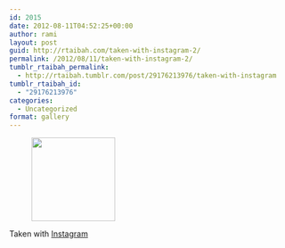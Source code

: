 ```yaml
---
id: 2015
date: 2012-08-11T04:52:25+00:00
author: rami
layout: post
guid: http://rtaibah.com/taken-with-instagram-2/
permalink: /2012/08/11/taken-with-instagram-2/
tumblr_rtaibah_permalink:
  - http://rtaibah.tumblr.com/post/29176213976/taken-with-instagram
tumblr_rtaibah_id:
  - "29176213976"
categories:
  - Uncategorized
format: gallery
---
```

<div id='gallery-8' class='gallery galleryid-2015 gallery-columns-3 gallery-size-thumbnail'>
  <figure class='gallery-item'> 
  
  <div class='gallery-icon landscape'>
    <a href='http://139.59.20.41/2012/08/11/taken-with-instagram-2/attachment/2016/'><img width="150" height="150" src="http://139.59.20.41/wp-content/uploads/2012/08/tumblr_m8kqveuLNn1qb4qlko1_1280-150x150.jpg" class="attachment-thumbnail size-thumbnail" alt="" srcset="http://139.59.20.41/wp-content/uploads/2012/08/tumblr_m8kqveuLNn1qb4qlko1_1280-150x150.jpg 150w, http://139.59.20.41/wp-content/uploads/2012/08/tumblr_m8kqveuLNn1qb4qlko1_1280-300x300.jpg 300w, http://139.59.20.41/wp-content/uploads/2012/08/tumblr_m8kqveuLNn1qb4qlko1_1280-100x100.jpg 100w, http://139.59.20.41/wp-content/uploads/2012/08/tumblr_m8kqveuLNn1qb4qlko1_1280.jpg 612w" sizes="100vw" /></a>
  </div></figure>
</div>

Taken with [Instagram](http://instagram.com)